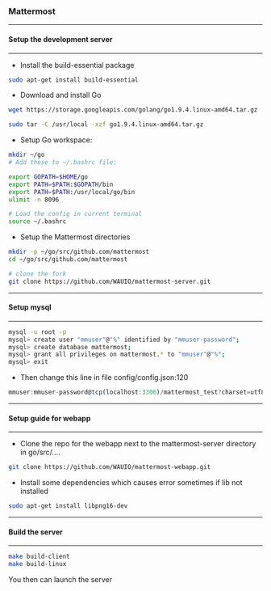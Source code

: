 ### Mattermost
---
#### Setup the development server
---
- Install the build-essential package
```sh
sudo apt-get install build-essential
```
- Download and install Go

```sh
wget https://storage.googleapis.com/golang/go1.9.4.linux-amd64.tar.gz

sudo tar -C /usr/local -xzf go1.9.4.linux-amd64.tar.gz
```
- Setup Go workspace:
```sh
mkdir ~/go
# Add these to ~/.bashrc file:

export GOPATH=$HOME/go
export PATH=$PATH:$GOPATH/bin
export PATH=$PATH:/usr/local/go/bin
ulimit -n 8096

# Load the config in current terminal
source ~/.bashrc
```

- Setup the Mattermost directories
```sh
mkdir -p ~/go/src/github.com/mattermost
cd ~/go/src/github.com/mattermost

# clone the fork
git clone https://github.com/WAUIO/mattermost-server.git
```
---
#### Setup mysql
---
```sh
mysql -u root -p
mysql> create user "mmuser"@"%" identified by "mmuser-password";
mysql> create database mattermost;
mysql> grant all privileges on mattermost.* to "mmuser"@"%";
mysql> exit
```
- Then change this line in file config/config.json:120
```js
mmuser:mmuser-password@tcp(localhost:3306)/mattermost_test?charset=utf8mb4,utf8\u0026readTimeout=30s\u0026writeTimeout=30s
```

---
#### Setup guide for webapp
----

- Clone the repo for the webapp next to the mattermost-server directory in go/src/....

```sh
git clone https://github.com/WAUIO/mattermost-webapp.git
```
- Install some dependencies which causes error sometimes if lib not installed
```sh
sudo apt-get install libpng16-dev
```

---
#### Build the server
---
```sh
make build-client
make build-linux
```

You then can launch the server
